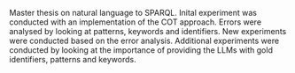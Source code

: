 Master thesis on natural language to SPARQL. 
Inital experiment was conducted with an implementation of the COT approach. 
Errors were analysed by looking at patterns, keywords and identifiers.
New experiments were conducted based on the error analysis.
Additional experiments were conducted by looking at the importance of providing the LLMs with gold identifiers, patterns and keywords. 
